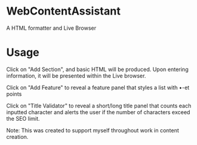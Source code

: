 # WebContentAssistant
A HTML formatter and Live Browser

# Usage
Click on "Add Section", and basic HTML will be produced.
Upon entering information, it will be presented within the Live browser.

Click on "Add Feature" to reveal a feature panel that styles a list with &bull;-et points

Click on "Title Validator" to reveal a short/long title panel that counts each inputted character and alerts the user if the number of characters exceed the SEO limit.

Note: This was created to support myself throughout work in content creation.

